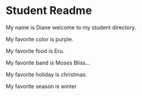 # Student Readme

My name is Diane welcome to my student directory.

My favorite color is purple.

My favorite food is Eru. 

My favorite band is Moses Bliss...

My favorite holiday is christmas.

My favorite season is winter